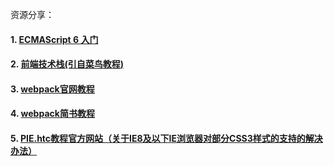 资源分享：
 ####  1. [ECMAScript 6 入门](http://es6.ruanyifeng.com/)
 ####  2. [前端技术栈(引自菜鸟教程)](http://www.runoob.com/w3cnote/webfrontendstack.html)
 ####  3. [webpack官网教程](https://webpack.js.org/)
 ####  4. [webpack简书教程](https://www.jianshu.com/p/42e11515c10f)
 ####  5. [PIE.htc教程官方网站（关于IE8及以下IE浏览器对部分CSS3样式的支持的解决办法）](http://css3pie.com/)
